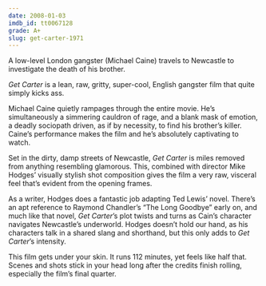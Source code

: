 ```yaml
---
date: 2008-01-03
imdb_id: tt0067128
grade: A+
slug: get-carter-1971
---
```


A low-level London gangster (Michael Caine) travels to Newcastle to investigate the death of his brother.

_Get Carter_ is a lean, raw, gritty, super-cool, English gangster film that quite simply kicks ass.

Michael Caine quietly rampages through the entire movie. He’s simultaneously a simmering cauldron of rage, and a blank mask of emotion, a deadly sociopath driven, as if by necessity, to find his brother’s killer. Caine’s performance makes the film and he’s absolutely captivating to watch.

Set in the dirty, damp streets of Newcastle, _Get Carter_ is miles removed from anything resembling glamorous. This, combined with director Mike Hodges’ visually stylish shot composition gives the film a very raw, visceral feel that’s evident from the opening frames.

As a writer, Hodges does a fantastic job adapting Ted Lewis’ novel. There’s an apt reference to Raymond Chandler’s “The Long Goodbye” early on, and much like that novel, _Get Carter_’s plot twists and turns as Cain’s character navigates Newcastle’s underworld. Hodges doesn’t hold our hand, as his characters talk in a shared slang and shorthand, but this only adds to _Get Carter_’s intensity.

This film gets under your skin. It runs 112 minutes, yet feels like half that. Scenes and shots stick in your head long after the credits finish rolling, especially the film’s final quarter.
